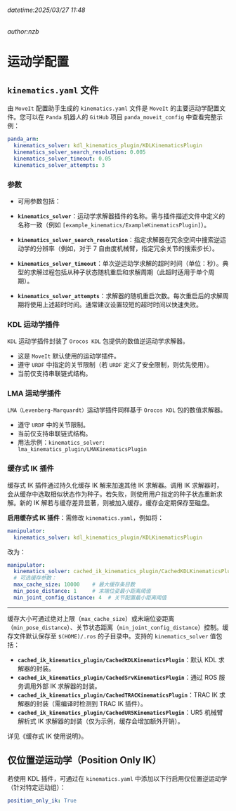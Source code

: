 ###### datetime:2025/03/27 11:48

###### author:nzb

# 运动学配置

## `kinematics.yaml` 文件

由 `MoveIt` 配置助手生成的 `kinematics.yaml` 文件是 `MoveIt` 的主要运动学配置文件。您可以在 `Panda` 机器人的 `GitHub` 项目 `panda_moveit_config` 中查看完整示例：

```yaml
panda_arm:
  kinematics_solver: kdl_kinematics_plugin/KDLKinematicsPlugin
  kinematics_solver_search_resolution: 0.005
  kinematics_solver_timeout: 0.05
  kinematics_solver_attempts: 3
```

### 参数

- 可用参数包括：

- **`kinematics_solver`**：运动学求解器插件的名称。需与插件描述文件中定义的名称一致（例如 `[example_kinematics/ExampleKinematicsPlugin]`）。
- **`kinematics_solver_search_resolution`**：指定求解器在冗余空间中搜索逆运动学的分辨率（例如，对于 7 自由度机械臂，指定冗余关节的搜索步长）。
- **`kinematics_solver_timeout`**：单次逆运动学求解的超时时间（单位：秒）。典型的求解过程包括从种子状态随机重启和求解周期（此超时适用于单个周期）。
- **`kinematics_solver_attempts`**：求解器的随机重启次数。每次重启后的求解周期将使用上述超时时间。通常建议设置较短的超时时间以快速失败。

### KDL 运动学插件

`KDL` 运动学插件封装了 `Orocos KDL` 包提供的数值逆运动学求解器。

- 这是 `MoveIt` 默认使用的运动学插件。
- 遵守 `URDF` 中指定的关节限制（若 `URDF` 定义了安全限制，则优先使用）。
- 当前仅支持串联链式结构。

### LMA 运动学插件

`LMA（Levenberg-Marquardt）`运动学插件同样基于 `Orocos KDL` 包的数值求解器。

- 遵守 `URDF` 中的关节限制。
- 当前仅支持串联链式结构。
- 用法示例：`kinematics_solver: lma_kinematics_plugin/LMAKinematicsPlugin`

### 缓存式 IK 插件

缓存式 IK 插件通过持久化缓存 IK 解来加速其他 IK 求解器。调用 IK 求解器时，会从缓存中选取相似状态作为种子。若失败，则使用用户指定的种子状态重新求解。新的 IK 解若与缓存差异显著，则被加入缓存。缓存会定期保存至磁盘。

**启用缓存式 IK 插件**：需修改 `kinematics.yaml`，例如将：

```yaml
manipulator:
  kinematics_solver: kdl_kinematics_plugin/KDLKinematicsPlugin
```

改为：

```yaml
manipulator:
  kinematics_solver: cached_ik_kinematics_plugin/CachedKDLKinematicsPlugin
  # 可选缓存参数：
  max_cache_size: 10000    # 最大缓存条目数
  min_pose_distance: 1     # 末端位姿最小距离阈值
  min_joint_config_distance: 4  # 关节配置最小距离阈值
```
---

缓存大小可通过绝对上限（`max_cache_size`）或末端位姿距离（`min_pose_distance`）、关节状态距离（`min_joint_config_distance`）控制。缓存文件默认保存至 `$(HOME)/.ros` 的子目录中。支持的 `kinematics_solver` 值包括：

- **`cached_ik_kinematics_plugin/CachedKDLKinematicsPlugin`**：默认 KDL 求解器的封装。
- **`cached_ik_kinematics_plugin/CachedSrvKinematicsPlugin`**：通过 ROS 服务调用外部 IK 求解器的封装。
- **`cached_ik_kinematics_plugin/CachedTRACKinematicsPlugin`**：TRAC IK 求解器的封装（需编译时检测到 TRAC IK 插件）。
- **`cached_ik_kinematics_plugin/CachedUR5KinematicsPlugin`**：UR5 机械臂解析式 IK 求解器的封装（仅为示例，缓存会增加额外开销）。

详见《缓存式 IK 使用说明》。

## 仅位置逆运动学（Position Only IK）

若使用 KDL 插件，可通过在 `kinematics.yaml` 中添加以下行启用仅位置逆运动学（针对特定运动组）：

```yaml
position_only_ik: True
```
